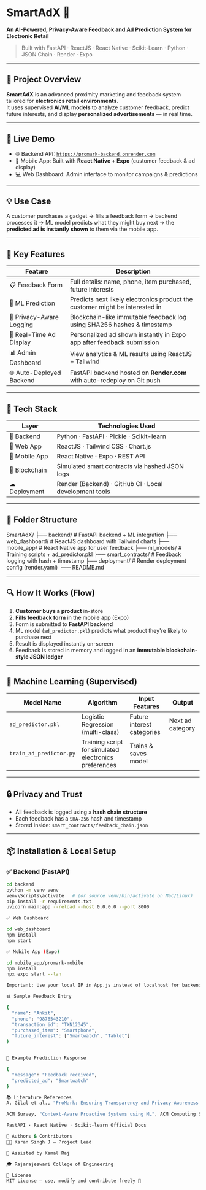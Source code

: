 # SmartAdX 🎯
**An AI-Powered, Privacy-Aware Feedback and Ad Prediction System for Electronic Retail**

> Built with FastAPI · ReactJS · React Native · Scikit-Learn · Python · JSON Chain · Render · Expo

---

## 📌 Project Overview

**SmartAdX** is an advanced proximity marketing and feedback system tailored for **electronics retail environments**.  
It uses supervised **AI/ML models** to analyze customer feedback, predict future interests, and display **personalized advertisements** — in real time.

---

## 🚀 Live Demo

- 🌐 Backend API: [`https://promark-backend.onrender.com`](https://promark-backend.onrender.com)
- 📱 Mobile App: Built with **React Native + Expo** (customer feedback & ad display)
- 💻 Web Dashboard: Admin interface to monitor campaigns & predictions

---

## 💡 Use Case

A customer purchases a gadget → fills a feedback form → backend processes it → ML model predicts what they might buy next → the **predicted ad is instantly shown** to them via the mobile app.

---

## 🧠 Key Features

| Feature                             | Description                                                                 |
|-------------------------------------|-----------------------------------------------------------------------------|
| 📋 Feedback Form                    | Full details: name, phone, item purchased, future interests                |
| 🤖 ML Prediction                    | Predicts next likely electronics product the customer might be interested in |
| 🔐 Privacy-Aware Logging            | Blockchain-like immutable feedback log using SHA256 hashes & timestamp     |
| 📲 Real-Time Ad Display             | Personalized ad shown instantly in Expo app after feedback submission      |
| 📊 Admin Dashboard                  | View analytics & ML results using ReactJS + Tailwind                       |
| 🌐 Auto-Deployed Backend            | FastAPI backend hosted on **Render.com** with auto-redeploy on Git push    |

---

## 🧰 Tech Stack

| Layer         | Technologies Used                                           |
|---------------|-------------------------------------------------------------|
| 🔧 Backend     | Python · FastAPI · Pickle · Scikit-learn                    |
| 🎨 Web App     | ReactJS · Tailwind CSS · Chart.js                           |
| 📱 Mobile App  | React Native · Expo · REST API                              |
| 🔐 Blockchain  | Simulated smart contracts via hashed JSON logs             |
| ☁ Deployment   | Render (Backend) · GitHub CI · Local development tools      |

---

## 📁 Folder Structure

SmartAdX/
├── backend/ # FastAPI backend + ML integration
├── web_dashboard/ # ReactJS dashboard with Tailwind charts
├── mobile_app/ # React Native app for user feedback
├── ml_models/ # Training scripts + ad_predictor.pkl
├── smart_contracts/ # Feedback logging with hash + timestamp
├── deployment/ # Render deployment config (render.yaml)
└── README.md


---

## 🔍 How It Works (Flow)

1. **Customer buys a product** in-store  
2. **Fills feedback form** in the mobile app (Expo)  
3. Form is submitted to **FastAPI backend**  
4. ML model (`ad_predictor.pkl`) predicts what product they're likely to purchase next  
5. Result is displayed instantly on-screen  
6. Feedback is stored in memory and logged in an **immutable blockchain-style JSON ledger**  

---

## 🧠 Machine Learning (Supervised)

| Model Name           | Algorithm          | Input Features                       | Output                 |
|----------------------|--------------------|--------------------------------------|------------------------|
| `ad_predictor.pkl`   | Logistic Regression (multi-class) | Future interest categories | Next ad category       |
| `train_ad_predictor.py` | Training script for simulated electronics preferences | Trains & saves model |

---

## 🔒 Privacy and Trust

- All feedback is logged using a **hash chain structure**
- Each feedback has a `SHA-256` hash and timestamp
- Stored inside: `smart_contracts/feedback_chain.json`

---

## 📦 Installation & Local Setup

### ✅ Backend (FastAPI)
```bash
cd backend
python -m venv venv
venv\Scripts\activate   # (or source venv/bin/activate on Mac/Linux)
pip install -r requirements.txt
uvicorn main:app --reload --host 0.0.0.0 --port 8000

✅ Web Dashboard

cd web_dashboard
npm install
npm start

✅ Mobile App (Expo)

cd mobile_app/promark-mobile
npm install
npx expo start --lan

Important: Use your local IP in App.js instead of localhost for backend access in Expo app.

📊 Sample Feedback Entry

{
  "name": "Ankit",
  "phone": "9876543210",
  "transaction_id": "TXN12345",
  "purchased_item": "Smartphone",
  "future_interest": ["Smartwatch", "Tablet"]
}


🧬 Example Prediction Response

{
  "message": "Feedback received",
  "predicted_ad": "Smartwatch"
}

📚 Literature References
A. Gilal et al., "ProMark: Ensuring Transparency and Privacy-Awareness in Proximity Marketing Advertising Campaigns", IEEE Access, 2021

ACM Survey, "Context-Aware Proactive Systems using ML", ACM Computing Surveys, 2020

FastAPI · React Native · Scikit-learn Official Docs

📌 Authors & Contributors
🧑‍💻 Karan Singh J – Project Lead

🤖 Assisted by Kamal Raj 

🎓 Rajarajeswari College of Engineering

📎 License
MIT License – use, modify and contribute freely 🎉

